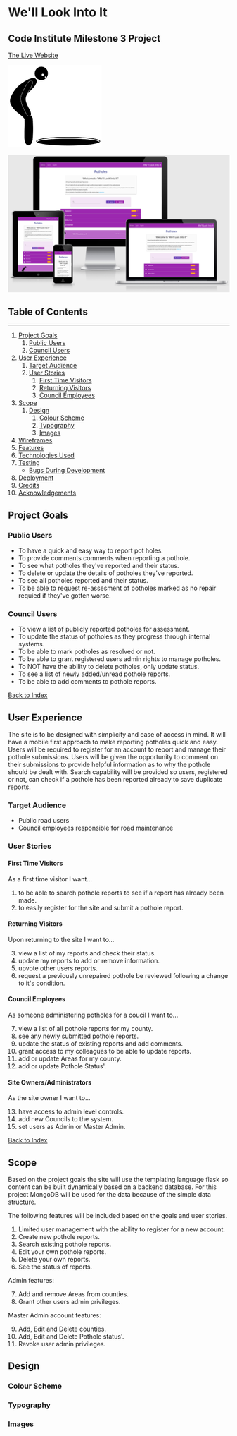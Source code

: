 # We'll Look Into It

## Code Institute Milestone 3 Project

[The Live Website](https://ci-ms3-we-ll-look-into-it.herokuapp.com/)

![We'll Look Into It Logo](docs/assets/images/wlii_logo_small.png)

![mockup](docs/assets/images/mockup.png)

## Table of Contents

---

1. [Project Goals](#project-goals)
   1. [Public Users](#public-users)
   2. [Council Users](#council-users)
2. [User Experience](#user-experience)
   1. [Target Audience](#target-audience)
   2. [User Stories](#user-stories)
      1. [First Time Visitors](#first-time-visitors)
      2. [Returning Visitors](#returning-visitors)
      3. [Council Employees](#council-employees)
3. [Scope](#scope)
   1. [Design](#design)
       1. [Colour Scheme](#colour-scheme)
       2. [Typography](#typeography)
       3. [Images](#images)
4. [Wireframes](#wireframes)
5. [Features](#features)
6. [Technologies Used](#technologies-used)
7. [Testing](#testing)
   - [Bugs During Development](#Bugs-found-and-resolved-during-development)
8. [Deployment](#deployment)
9. [Credits](#credits)
10. [Acknowledgements](#acknowledgements)

## Project Goals

### Public Users

* To have a quick and easy way to report pot holes.
* To provide comments comments when reporting a pothole.
* To see what potholes they've reported and their status.
* To delete or update the details of potholes they've reported.
* To see all potholes reported and their status.
* To be able to request re-assesment of potholes marked as no repair requied if they've gotten worse.

### Council Users

* To view a list of publicly reported potholes for assessment.
* To update the status of potholes as they progress through internal systems.
* To be able to mark potholes as resolved or not.
* To be able to grant registered users admin rights to manage potholes.
* To NOT have the ability to delete potholes, only update status.
* To see a list of newly added/unread pothole reports.
* To be able to add comments to pothole reports.

[Back to Index](#table-of-contents)

## User Experience

The site is to be designed with simplicity and ease of access in mind.  It will have a mobile first approach to make reporting potholes quick and easy.  Users will be required to register for an account to report and manage their pothole submissions.  Users will be given the opportunity to comment on their submissions to provide helpful information as to why the pothole should be dealt with.  Search capability will be provided so users, registered or not, can check if a pothole has been reported already to save duplicate reports.

### Target Audience

* Public road users
* Council employees responsible for road maintenance

### User Stories

#### First Time Visitors

As a first time visitor I want...

1. to be able to search pothole reports to see if a report has already been made.
2. to easily register for the site and submit a pothole report.

#### Returning Visitors

Upon returning to the site I want to...

3. view a list of my reports and check their status.
4. update my reports to add or remove information.
5. upvote other users reports.
6. request a previously unrepaired pothole be reviewed following a change to it's condition.

#### Council Employees

As someone administering potholes for a coucil I want to...

7. view a list of all pothole reports for my county.
8. see any newly submitted pothole reports.
9. update the status of existing reports and add comments.
10. grant access to my colleagues to be able to update reports.
11. add or update Areas for my county.
12. add or update Pothole Status'.

#### Site Owners/Administrators

As the site owner I want to...

13. have access to admin level controls.
14. add new Councils to the system.
15. set users as Admin or Master Admin.

[Back to Index](#table-of-contents)


## Scope

Based on the project goals the site will use the templating language flask so content can be built dynamically based on a backend database.  For this project MongoDB will be used for the data because of the simple data structure.

The following features will be included based on the goals and user stories.

1. Limited user management with the ability to register for a new account.
2. Create new pothole reports.
3. Search existing pothole reports.
4. Edit your own pothole reports.
5. Delete your own reports.
6. See the status of reports.

Admin features:

7. Add and remove Areas from counties.
8. Grant other users admin privileges.

Master Admin account features:

9. Add, Edit and Delete counties.
10. Add, Edit and Delete Pothole status'.
11. Revoke user admin privileges.

## Design

### Colour Scheme

### Typography

### Images